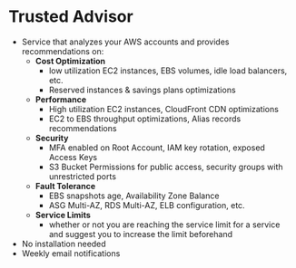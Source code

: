 # Trusted Advisor
- Service that analyzes your AWS accounts and provides recommendations on:
  - **Cost Optimization**
    - low utilization EC2 instances, EBS volumes, idle load balancers, etc.
    - Reserved instances & savings plans optimizations
  - **Performance**
    - High utilization EC2 instances, CloudFront CDN optimizations
    - EC2 to EBS throughput optimizations, Alias records recommendations
  - **Security**
    - MFA enabled on Root Account, IAM key rotation, exposed Access Keys
    - S3 Bucket Permissions for public access, security groups with unrestricted ports
  - **Fault Tolerance**
    - EBS snapshots age, Availability Zone Balance
    - ASG Multi-AZ, RDS Multi-AZ, ELB configuration, etc.
  - **Service Limits**
    - whether or not you are reaching the service limit for a service and suggest you to increase the limit beforehand
- No installation needed
- Weekly email notifications